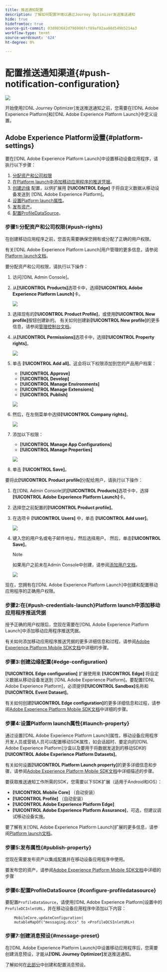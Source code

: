 ```yaml
---
title: 推送通知配置
description: 了解如何配置环境以通过Journey Optimizer发送推送通知
hide: true
hidefromtoc: true
source-git-commit: 03d003682d796906fcf89af02aa98d549b5214a3
workflow-type: tm+mt
source-wordcount: '624'
ht-degree: 0%

---
```


# 配置推送通知渠道{#push-notification-configuration}

![](assets/do-not-localize/badge.png)

开始使用[!DNL Journey Optimizer]发送推送通知之前，您需要在[!DNL Adobe Experience Platform]和[!DNL Adobe Experience Platform Launch]中定义设置。

## Adobe Experience Platform设置{#platform-settings}

要在[!DNL Adobe Experience Platform Launch]中设置移动设备应用程序，请执行以下步骤：

1. [分配资产和公司权限](#push-rights)
1. [在Platform launch中添加移动应用程序的推送凭据](#push-credentials-launch)。
1. [创建边缘](#edge-configuration) 配置，以供扩展用 **[!UICONTROL Edge]** 于将自定义数据从移动设备发送到 [!DNL Adobe Experience Platform]。
1. [设置Platform launch属性](#launch-property)。
1. [发布资产](#publish-property)。
1. [配置ProfileDataSource](#configure-profiledatasource)。

### 步骤1:分配资产和公司权限{#push-rights}

在创建移动应用程序之前，您首先需要确保您拥有或分配了正确的用户权限。

有关[!DNL Adobe Experience Platform Launch]用户管理的更多信息，请参阅[Platform launch文档](https://experienceleague.adobe.com/docs/launch/using/admin/user-permissions.html#experience-cloud-permissions)。

要分配资产和公司权限，请执行以下操作：

1. 访问[!DNL Admin Console]。

1. 从&#x200B;**[!UICONTROL Products]**&#x200B;选项卡中，选择&#x200B;**[!UICONTROL Adobe Experience Platform Launch]**&#x200B;卡。

   ![](assets/push_product_1.png)

1. 选择现有的&#x200B;**[!UICONTROL Product Profile]**，或使用&#x200B;**[!UICONTROL New profile]**&#x200B;按钮创建新的。 有关如何创建新&#x200B;**[!UICONTROL New profile]**&#x200B;的更多信息，请参阅[管理控制台文档](https://experienceleague.adobe.com/docs/experience-platform/access-control/ui/create-profile.html#ui)。

1. 从&#x200B;**[!UICONTROL Permissions]**&#x200B;选项卡中，选择&#x200B;**[!UICONTROL Property rights]**。

   ![](assets/push_product_2.png)

1. 单击 **[!UICONTROL Add all]**。这会将以下权限添加到您的产品用户档案：
   * **[!UICONTROL Approve]**
   * **[!UICONTROL Develop]**
   * **[!UICONTROL Manage Environments]**
   * **[!UICONTROL Manage Extensions]**
   * **[!UICONTROL Publish]**

   ![](assets/push_product_3.png)

1. 然后，在左侧菜单中选择&#x200B;**[!UICONTROL Company rights]**。

   ![](assets/push_product_4.png)

1. 添加以下权限：

   * **[!UICONTROL Manage App Configurations]**
   * **[!UICONTROL Manage Properties]**

   ![](assets/push_product_5.png)

1. 单击 **[!UICONTROL Save]**。

要将此&#x200B;**[!UICONTROL Product profile]**&#x200B;分配给用户，请执行以下操作：

1. 在[!DNL Admin Console]的&#x200B;**[!UICONTROL Products]**&#x200B;选项卡中，选择&#x200B;**[!UICONTROL Adobe Experience Platform Launch]**&#x200B;卡。

1. 选择您之前配置的&#x200B;**[!UICONTROL Product profile]**。

1. 在选项卡 **[!UICONTROL Users]** 中，单击 **[!UICONTROL Add user]**。

   ![](assets/push_product_6.png)

1. 键入您的用户名或电子邮件地址，然后选择用户。 然后，单击&#x200B;**[!UICONTROL Save]**。

   >[!NOTE]
   >
   >如果用户之前未在Admin Console中创建，请参阅[添加用户文档](https://helpx.adobe.com/enterprise/admin-guide.html/enterprise/using/manage-users-individually.ug.html#add-users)。

   ![](assets/push_product_7.png)


现在，您拥有在[!DNL Adobe Experience Platform Launch]中创建和配置移动应用程序的正确用户权限。

### 步骤2:在{#push-credentials-launch}Platform launch中添加移动应用程序推送凭据

授予正确的用户权限后，您现在需要在[!DNL Adobe Experience Platform Launch]中添加移动应用程序推送凭据。

有关如何添加移动应用程序推送凭据的更多详细信息和过程，请参阅[Adobe Experience Platform Mobile SDK文档](https://aep-sdks.gitbook.io/docs/beta/adobe-journey-optimizer#configure-the-journey-optimizer-extension-in-launch)中详细的步骤。

<!--
Note that to add push credentials in [!DNL Adobe Experience Platform Launch], the owner of the mobile app should fetch them from APNs/FCM.
1. From [!DNL Adobe Experience Platform Launch], ensure that **[!UICONTROL Client Side]** is selected in the drop-down menu.

1. Select the **[!UICONTROL App Configurations]** tab in the left-hand panel and click **[!UICONTROL App Configuration]** to create a new configuration.

1. Enter a **[!UICONTROL Name]** for the configuration.

1. From the **[!UICONTROL Messaging Service Type]** drop-down menu, select the **[!UICONTROL Messaging service type]** to be used for these credentials. Here, we selected **[!UICONTROL Apple Push Notification Service]** since we are working with iOS.

1. Enter the mobile app **[!UICONTROL Bundle Id]** in the **[!UICONTROL App ID (iOS Bundle ID)]** field if you are using Apple push notification service or in the **[!UICONTROL App ID (Android package name)]** field if you are using Firebase Cloud Messaging.

    ![](assets/push_launch_app_configuration.png)

1. Drag and drop the .p8 key file or the .json private key file to the **[!UICONTROL Push Credentials]** field.

1. Enter the **[!UICONTROL Key Id]** and **[!UICONTROL Team Id]** if you are using Apple push notification service.

1. Click **[!UICONTROL Save]** to create your app configuration.
-->

### 步骤3:创建边缘配置{#edge-configuration}

**[!UICONTROL Edge configuration]** 扩展使用来 **[!UICONTROL Edge]** 将自定义数据从移动设备发送到 [!DNL Adobe Experience Platform]。要配置[!DNL Adobe Experience Platform]，必须提供&#x200B;**[!UICONTROL Sandbox]**&#x200B;名称和&#x200B;**[!UICONTROL Event Dataset]**。

有关如何创建&#x200B;**[!UICONTROL Edge configuration]**&#x200B;的更多详细信息和过程，请参阅[Adobe Experience Platform Mobile SDK文档](https://aep-sdks.gitbook.io/docs/getting-started/configure-datastreams)中详细的步骤。


<!--
1. From [!DNL Adobe Experience Platform Launch], select the **[!UICONTROL Edge Configurations]** tab and click **[!UICONTROL Edge Configurations]**.
    
1. Select **[!UICONTROL New Edge Configuration]** to add a new **[!UICONTROL Edge Configuration]**.
1. Enter a **[!UICONTROL Name]** and click **[!UICONTROL Save]**

1. Click the **[!UICONTROL Adobe Experience Platform]** toggle to enable it.

1. Fill in the **[!UICONTROL Sandbox]**, **[!UICONTROL Event dataset]** and **[!UICONTROL Profile Dataset]** fields. Then, click **[!UICONTROL Save]**.
    
    ![](assets/push-config-4.png)
-->

### 步骤4:设置Platform launch属性{#launch-property}

通过设置[!DNL Adobe Experience Platform Launch]属性，移动设备应用程序开发人员或营销人员可以配置移动SDK属性，如会话超时、要定向的[!DNL Adobe Experience Platform]沙盒以及要用于将数据发送到的移动SDK的&#x200B;**[!UICONTROL Adobe Experience Platform Datasets]**。

有关如何设置&#x200B;**[!UICONTROL Platform Launch property]**&#x200B;的更多详细信息和步骤，请参阅[Adobe Experience Platform Mobile SDK文档](https://aep-sdks.gitbook.io/docs/getting-started/create-a-mobile-property#create-a-mobile-property)中详细描述的步骤。

要获取推送通知工作所需的SDK，您需要以下SDK扩展（适用于Android和iOS）：

* **[!UICONTROL Mobile Core]** （自动安装）
* **[!UICONTROL Profile]** （自动安装）
* **[!UICONTROL Adobe Experience Platform Edge]**
* **[!UICONTROL Adobe Experience Platform Assurance]**，可选，但建议调试移动设备实施。

要了解有关[!DNL Adobe Experience Platform Launch]扩展的更多信息，请参阅[Platform launch文档](https://experienceleague.adobe.com/docs/launch-learn/implementing-in-mobile-android-apps-with-launch/configure-launch/launch-add-extensions.html)。

<!--

1. From [!DNL Adobe Experience Platform Launch], ensure that **[!UICONTROL Client Side]** is selected in the drop-down menu.

1. select the **[!UICONTROL Properties]** tab and click **[!UICONTROL New Property]**.

    ![](assets/push-config-6.png)

1. Enter a **[!UICONTROL Name]** for your new property.

1. Select **[!UICONTROL Mobile]** as **[!UICONTROL Platform]**.

    ![](assets/push-config-7.png)

1. Click **[!UICONTROL Save]** to create your new property.

To configure **[!UICONTROL Adobe Experience Platform Edge Extension]** to send custom data from mobile devices to [!DNL Adobe Experience Platform].

1. Select your previously created property and select the **[!UICONTROL Extensions]** tab to view the extensions for this property.

    ![](assets/push-config-8.png)

1. Click **[!UICONTROL Configure]** under the **[!UICONTROL Adobe Experience Platform Edge]** Network' extension.

1. From the **[!UICONTROL Edge Configuration]** drop-down list, select the **[!UICONTROL Edge Configuration]** created in the previous steps. For more information on **[!UICONTROL Edge Configuration]**, refer to this [section](#edge-configuration).

1. Click **[!UICONTROL Save]**.

To configure **[!UICONTROL Adobe Experience Platform Messaging]** extension to send push profile and push interactions to the correct datasets, follow the same steps as above. Use **[!UICONTROL Sandbox]**, **[!UICONTROL Event dataset]** and **[!UICONTROL Profile Dataset]** created in the [Adobe Experience Platform setup](#edge-configuration).
-->

### 步骤5:发布属性{#publish-property}

您现在需要发布资产以集成配置并在移动设备应用程序中使用。

要发布您的资产，请参阅[Adobe Experience Platform Mobile SDK文档](https://aep-sdks.gitbook.io/docs/getting-started/create-a-mobile-property#publish-the-configuration)中详细的步骤

### 步骤6:配置ProfileDataSource {#configure-profiledatasource}

要配置`ProfileDataSource`，请使用[!DNL Adobe Experience Platform]设置中的`ProfileDCInletURL`，并在移动设备应用程序中添加以下内容：

```
    MobileCore.updateConfiguration(
    mutableMapOf("messaging.dccs" to <ProfileDCSInletURL>)
```

<!--
## Test your mobile app with custom action {#mobile-app-test}

After configuring your mobile app in both Adobe Experience Platform and Adobe Launch, you can now test it before sending push notifications to your profiles. In this use case, we will create a journey to target our mobile app and set a custom action which will trigger the push notification.

You can use a test mobile app for this use case. For more on this, refer to this [page](https://wiki.corp.adobe.com/pages/viewpage.action?spaceKey=CJM&title=Details+of+setting+the+mobile+test+app) (internal use only).

For this journey to work, you need to create an XDM schema. For more information, refer to [XDM documentation](https://experienceleague.adobe.com/docs/experience-platform/xdm/schema/composition.html?lang=en#schemas-and-data-ingestion).

1. In the left menu, click **[!UICONTROL Data]** then **[!UICONTROL Schemas]** under **[!UICONTROL Data management]** to create your XDM schema.

    ![](assets/test_push_1.png)

1. Click **[!UICONTROL Create schema]** then select **[!UICONTROL XDM Experience event]**.

    ![](assets/test_push_2.png)

1. In the right pane, enter the name of your schema and description. Enable this schema for **[!UICONTROL Profile]**.

1. In the left pane, click **[!UICONTROL Add]** under **[!UICONTROL Mixins]** and select  **[!UICONTROL Create a new Mixin]**. For more information on how to create mixin, refer to [XDM System documentation](https://experienceleague.adobe.com/docs/experience-platform/xdm/api/create-mixin.html?lang=en#api).

    ![](assets/test_push_3.png)

1. Enter a **[!UICONTROL Display Name]** and a **[!UICONTROL Description]**. Click **[!UICONTROL Add mixin]** when done.

    ![](assets/test_push_4.png)

1. In the **[!UICONTROL Field properties]** window, add a **[!UICONTROL Field name]**, **[!UICONTROL Display name]** and select **[!UICONTROL String]** as **[!UICONTROL Type]**.

    ![](assets/test_push_5.png)

1. Check **[!UICONTROL Required]** and click **[!UICONTROL Apply]**.

1. Click **[!UICONTROL Save]**. Your schema is now created and can be used in an **[!UICONTROL Event schema]**.

You then need to set up an **[!UICONTROL Event schema]** where you will set the custom action which you will need to enter in your mobile app to trigger your push notification.

1. From the left menu of the home page, click the **[!UICONTROL Admin]** icon, then click **[!UICONTROL Manage]** from the **[!UICONTROL Events]** card to create your new **[!UICONTROL Event schema]**.

1. Click **[!UICONTROL Add]**, the event configuration pane opens on the right side of the screen.

    ![](assets/test_push_6.png)

1. Enter the name of your event. You can also add a description.

1. In the **[!UICONTROL Event ID type]** field, select **[!UICONTROL Rule Based]**.

1. In the **[!UICONTROL Parameters]**, select your previously created XDM event.

    ![](assets/test_push_7.png)

1. Click **[!UICONTROL Edit]** in the **[!UICONTROL Event ID condition]** field.

1. Drag and your previously added mixin to define the condition that will be used by the system to identify the events that will trigger your journey.

    ![](assets/test_push_8.png)

1. Type in the syntax that you will need to use to trigger your push notification in your test app, in this example **order confirmation**.

    ![](assets/test_push_9.png)

1. Select **[!UICONTROL ECID]** as your **[!UICONTROL Namespace]**.

1. Click **[!UICONTROL Ok]** then **[!UICONTROL Save]**.

Your **[!UICONTROL Event schema]** is now created and can now be used in a journey.

1. In the left menu from [!DNL Journey Optimizer] homepage, click **[!UICONTROL Journeys]**.

1. Click **[!UICONTROL Create]** to create a new journey.

    ![](assets/test_push_10.png)

1. Edit the journey's properties in the configuration pane displayed on the right side. Learn more in this [section](building-journeys/journey-gs.md#change-properties).

1. Start by drag and dropping the **[!UICONTROL Event schema]** created in the previous steps from the **[!UICONTROL Events]** drop-down.

    ![](assets/test_push_11.png)

1. From the **[!UICONTROL Actions]** drop-down, drag and drop a **[!UICONTROL Message]** activity to your journey.

1. Select a previously created message. For more information on how to create push notifications, refer to this [page](create-message.md).

1. Drag and drop an **[!UICONTROL End]** activity to your journey.

1. Activate **[!UICONTROL Test]** to your journey to start testing your push notifications and click **[!UICONTROL Trigger an event]**.

    ![](assets/test_push_12.png)

1. Enter your ECID in the **[!UICONTROL Key]** field then your event that will trigger the push notification in our case **order confirmation**.

    ![](assets/test_push_13.png)

1. Click **[!UICONTROL Send]**.

Your event will be triggered and you will receive your push notification to your mobile app.

![](assets/test_push_14.png)
-->

### 步骤7:创建消息预设{#message-preset}

在[!DNL Adobe Experience Platform Launch]中设置移动应用程序后，您需要创建消息预设，才能从&#x200B;**[!DNL Journey Optimizer]**&#x200B;发送推送通知。

了解如何在[此部分](configuration/message-presets.md)中创建和配置消息预设。